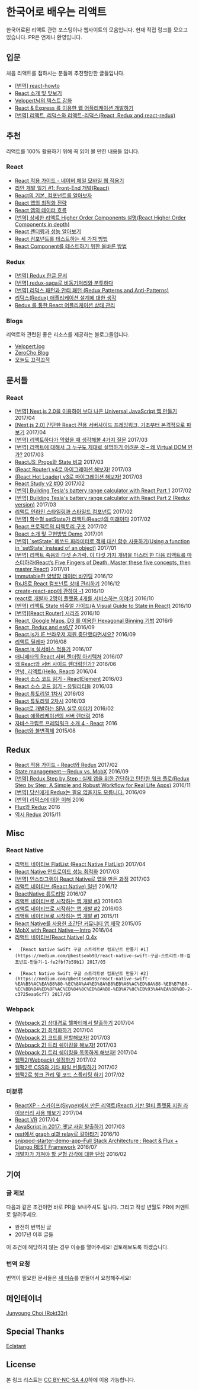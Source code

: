 # 한국어로 배우는 리액트

한국어로된 리액트 관련 포스팅이나 웹사이트의 모음입니다. 현재 직접 링크를 모으고 있습니다. PR은 언제나 환영입니다.

## 입문

처음 리액트를 접하시는 분들께 추천할만한 글들입니다.

-   [\[번역\] react-howto](https://github.com/petehunt/react-howto/blob/master/README-ko.md) <!--2016/05-->
-   [React 소개 및 맛보기](http://webframeworks.kr/tutorials/react/react-intro-and-give-it-a-try/) <!--2016-->
-   [Velopert님의 텍스트 강좌](https://velopert.com/reactjs-tutorials) <!--2016/03-->
-   [React & Express 를 이용한 웹 어플리케이션 개발하기](https://www.inflearn.com/course/react-강좌-velopert/) <!--2016-->
-   [\[번역\] 리액트, 리덕스와 리액트-리덕스(React, Redux and react-redux)](https://www.vobour.com/book/view/6vas6uCQF8GXDJDHt) <!--2016/11-->

## 추천

리액트를 100% 활용하기 위해 꼭 읽어 볼 만한 내용들 입니다.

### React

-   [React 적용 가이드 - 네이버 메일 모바일 웹 적용기](http://d2.naver.com/helloworld/4966453) <!--2017/04-->
-   [리안 개발 일기 #1: Front-End 개발(React)](https://medium.com/@RianCommunity/리안-개발-일기-2-front-end-개발-react-9f6ccb5b016d) <!--2017/02-->
-   [React의 기본, 컴포넌트를 알아보자](https://medium.com/little-big-programming/react의-기본-컴포넌트를-알아보자-92c923011818#.uemkhn2ym) <!--2017/01-->
-   [React 앱의 최적화 전략](http://webframeworks.kr/tutorials/react/react-optimization/) <!--2016-->
-   [React 앱의 데이터 흐름](http://webframeworks.kr/tutorials/react/react-dataflow/) <!--2016-->
-   [\[번역\] 상세한 리액트 Higher Order Components 설명(React Higher Order Components in depth)](https://www.vobour.com/book/view/XSSFQ5wBzsCLAbbo4) <!--2016/12-->
-   [React 렌더링과 성능 알아보기](https://github.com/nhnent/fe.javascript/wiki/March-20---March-24,-2017-(2)) <!--2017/03-->
-   [React 컴포넌트를 테스트하는 세 가지 방법](http://webframeworks.kr/tutorials/react/testing/) <!--2016-->
-   [React Component를 테스트하기 위한 올바른 방법](./translated/the-right-way-to-test-react-components.md) <!-- 2017/02-->

### Redux

-   [\[번역\] Redux 한글 문서](http://dobbit.github.io/redux/index.html) <!--2017/05-->
-   [\[번역\] redux-saga로 비동기처리와 분투하다](./translated/deal-with-async-process-by-redux-saga.md) <!--2016/12-->
-   [\[번역\] 리덕스 패턴과 안티 패턴 (Redux Patterns and Anti-Patterns)](https://www.vobour.com/book/view/TGJKKFN2TmyxaGDpN) <!--2016/11-->
-   [리덕스(Redux) 애플리케이션 설계에 대한 생각](http://huns.me/development/1953) <!--2016/07-->
-   [Redux 를 통한 React 어플리케이션 상태 관리](https://velopert.com/3365)

### Blogs

리액트와 관련된 좋은 리소스를 제공하는 블로그들입니다.

-   [Velopert.log](https://velopert.com/)
-   [ZeroCho Blog](https://www.zerocho.com/)
-   [오늘도 끄적끄적](https://perfectacle.github.io/)

## 문서들

### React

-   [\[번역\] Next.js 2.0을 이용하여 보다 나은 Universal JavaScript 앱 만들기](https://medium.com/@LetMeEatTheCake/next-js-2-0을-이용하여-보다-낳은-universal-javascript-앱을-만들기-70fb32714ad4) 2017/04
-   [\[Next.js 2.0\] 간단한 React 전용 서버사이드 프레임워크, 기초부터 본격적으로 파보기](https://velopert.com/3293) 2017/04
-   [\[번역\] 리액트하다가 막혔을 때 생각해볼 4가지 질문](https://velopert.com/3260) 2017/03
-   [\[번역\] 리액트에 대해서 그 누구도 제대로 설명하기 어려운 것 – 왜 Virtual DOM 인가?](https://velopert.com/3236) 2017/03
-   [ReactJS: Props와 State 비교](https://wonhada.com/?topic=reactjs-props와-state-비교) 2017/03
-   [(React Router) v4로 마이그레이션 해보자!](https://perfectacle.github.io/2017/03/25/react-router-v4/) 2017/03
-   [(React Hot Loader) v3로 마이그레이션 해보자!](https://perfectacle.github.io/2017/03/25/react-hot-loader-3/) 2017/03
-   [React Study v2 #00](https://blog.weirdx.io/post/38247) 2017/02
-   [\[번역\] Building Tesla's battery range calculator with React Part 1](https://gyver98.github.io/blog/development/react/2017/02/09/react-tesla-battery-range-calculator-part1-korean/) 2017/02
-   [\[번역\] Building Tesla's battery range calculator with React Part 2 (Redux version)](https://gyver98.github.io/blog/development/react/redux/2017/03/17/react-tesla-battery-range-calculator-part2-korean/) 2017/03
-   [리액트 인라인 스타일링과 스타일드 컴포넌트](https://medium.com/@jimkimau/리액트-인라인-스타일링과-스타일드-컴포넌트-f0514d32982a#.u8oi6gvge) 2017/02
-   [\[번역\] 함수형 setState가 리액트(React)의 미래이다](https://www.vobour.com/book/view/MPTQLpzxAHxzywcBc) 2017/02
-   [React 프로젝트의 디렉토리 구조](https://medium.com/@FourwingsY/react-프로젝트의-디렉토리-구조-bb183c0a426e#.q36tlor7g) 2017/02
-   [React 소개 및 구현방법 Demo](https://www.slideshare.net/zonekom/react-demo) 2017/01
-   [\[번역\] \`setState\` 메쏘드 파라미터로 객체 대신 함수 사용하기(Using a function in \`setState\` instead of an object)](https://www.vobour.com/book/view/kgFc5hdkZ5p7sm7tj) 2017/01
-   [\[번역\] 리액트 죽음의 다섯 손가락. 이 다섯 가지 개념을 마스터 한 다음 리액트를 마스터하라(React’s Five Fingers of Death. Master these five concepts, then master React)](https://www.vobour.com/book/view/fzfscDgHWQDeqr3B5) 2017/01
-   [Immutable한 양방향 데이터 바인딩](https://www.slideshare.net/xpressengine/xecon2016-a1-react-immutable) 2016/12
-   [RxJS로 React 컴포넌트 상태 관리하기](http://blog.sapzil.org/2016/12/15/react-with-rx/) 2016/12
-   [create-react-app에 관하여 -1](https://techstory.shma.so/create-react-app에-관하여-1-935a21297550) 2016/10
-   [react로 개발자 2명이 플랫폼 4개를 서비스하는 이야기](https://www.slideshare.net/deview/125react24) 2016/10
-   [\[번역\] 리액트 State 비쥬얼 가이드(A Visual Guide to State in React)](https://www.vobour.com/book/view/3wKFokAjFncKKCiQg) 2016/10
-   [\[번역\]\[React Router\] 시리즈](http://yubylab.tistory.com/entry/React-Router-Lesson01-settingup) 2016/10
-   [React, Google Maps, D3 를 이용한 Hexagonal Binning 기법](http://meshlabs.ghost.io/react-hexagonal-binning) 2016/9
-   [React, Redux and es6/7](https://www.slideshare.net/looklazy/react-redux-and-es67) 2016/09
-   [React.js가 IE 브라우저 지원 중단했다면서요?](https://medium.com/little-big-programming/react-js가-ie-브라우저-지원-중단했다면서요-a9734bc323cb#.ym56hg9ek) 2016/09
-   [리액트 딜레마](http://huns.me/development/2011) 2016/08
-   [React.js 실서비스 적용기](http://slides.com/roto/react-js-live-service#/) 2016/07
-   [애니메타의 React 서버 렌더링 아키텍쳐](http://blog.sapzil.org/2016/07/29/animeta-react-ssr/) 2016/07
-   [왜 React와 서버 사이드 렌더링인가?](https://subicura.com/2016/06/20/server-side-rendering-with-react.html) 2016/06
-   [안녕, 리액트(Hello, React)](http://blog.gaerae.com/2016/04/hello-react.html) 2016/04
-   [React 소스 코드 읽기 - ReactElement](http://blog.sapzil.org/2016/03/17/react-internals-elements/) 2016/03
-   [React 소스 코드 읽기 - 유틸리티들](http://blog.sapzil.org/2016/03/20/react-internals-utils/) 2016/03
-   [React 튜토리얼 1차시](https://www.slideshare.net/ssuser555dd7/react-1) 2016/03
-   [React 튜토리얼 2차시](https://www.slideshare.net/ssuser555dd7/react-2) 2016/03
-   [React로 개발하는 SPA 실무 이야기](https://www.slideshare.net/xpressengine/xecon2015-22-react-spa) 2016/02
-   [React 애플리케이션의 서버 렌더링](http://webframeworks.kr/tutorials/react/server-side-rendering/) 2016
-   [자바스크립트 프레임워크 소개 4 - React](http://meetup.toast.com/posts/100) 2016
-   [React와 불변객체](http://blog.coderifleman.com/2015/08/16/react-and-immutable/) 2015/08

## Redux

-   [React 적용 가이드 - React와 Redux](http://d2.naver.com/helloworld/1848131) 2017/02
-   [State management — Redux vs. MobX](https://engineering.huiseoul.com/state-management-redux-vs-mobx-a8853a7c80ea) 2016/09
-   [\[번역\] Redux Step by Step : 실제 앱을 위한 간단하고 탄탄한 워크 플로(Redux Step by Step: A Simple and Robust Workflow for Real Life Apps)](https://www.vobour.com/book/view/SiDR6QXtoCayx7afd) 2016/11
-   [\[번역\] 당신에게 Redux는 필요 없을지도 모릅니다.](https://medium.com/@Dev_Bono/당신에게-redux는-필요-없을지도-모릅니다-b88dcd175754) 2016/09
-   [\[번역\] 리덕스에 대한 이해](http://webframeworks.kr/tutorials/translate/understanding-redux/) 2016
-   [Flux와 Redux](http://webframeworks.kr/tutorials/react/flux/) 2016
-   [역시 Redux](https://www.slideshare.net/dalinaum/redux-55650128) 2015/11

## Misc

### React Native

-   [리액트 네이티브 FlatList (React Native FlatList)](https://www.vobour.com/book/view/gYkhxyL2FsWJWXPPS) 2017/04
-   [React Native 안드로이드 성능 최적화](https://taegon.kim/archives/5950) 2017/03
-   [\[번역\] 인스타그램이 React Native로 앱을 만든 과정](https://taegon.kim/archives/5745) 2017/03
-   [리액트 네이티브 (React Native) 일년](https://medium.com/@joyeon/리액트-네이티브-react-native-일년-a0556f2755aa#.i1q40rr3i) 2016/12
-   [ReactNative 튜토리얼](https://g6ling.gitbooks.io/react-native-tutorial-korean/content/) 2016/07
-   [리액트 네이티브로 시작하는 앱 개발 #3](https://realm.io/kr/news/react-native3/) 2016/03
-   [리액트 네이티브로 시작하는 앱 개발 #2](https://realm.io/kr/news/react-native2/) 2016/03
-   [리액트 네이티브로 시작하는 앱 개발 #1](https://realm.io/kr/news/react-native/) 2015/11
-   [React Native를 사용한 초간단 커뮤니티 앱 제작](https://www.slideshare.net/taggon/react-native) 2015/05
-   [MobX with React Native — Intro](https://engineering.huiseoul.com/mobx-with-react-native-intro-605dc3a7fe94) 2016/04
-   [리액트 네이티브\[React Native\] 0.4x](https://wonhada.com/?docs=리액트-네이티브react-native-0-41/기본the-basics/시작하기)
-		[React Native Swift 구글 스트리트뷰 컴포넌트 만들기 #1](https://medium.com/@bestseob93/react-native-swift-구글-스트리트-뷰-컴포넌트-만들기-1-fe2fbf7b59b1) 2017/05
-		[React Native Swift 구글 스트리트뷰 컴포넌트 만들기 #2](https://medium.com/@bestseob93/react-native-swift-%EA%B5%AC%EA%B8%80-%EC%8A%A4%ED%8A%B8%EB%A6%AC%ED%8A%B8-%EB%B7%B0-%EC%BB%B4%ED%8F%AC%EB%84%8C%ED%8A%B8-%EB%A7%8C%EB%93%A4%EA%B8%B0-2-c3725eaa6cf7) 2017/05

### Webpack

-   [(Webpack 2) 상대경로 헬파티에서 탈출하기](http://perfectacle.github.io/2017/04/20/webpack2-escape-relative-path-hell/) 2017/04
-   [(Webpack 2) 최적화하기](http://perfectacle.github.io/2017/04/18/webpack2-optimize/) 2017/04
-   [(Webpack 2) 코드를 분할해보자!](https://perfectacle.github.io/2017/03/13/webpack2-code-splitting/) 2017/03
-   [(Webpack 2) 트리 쉐이킹을 해보자!](https://perfectacle.github.io/2017/03/12/webpack2-tree-shaking/) 2017/03
-   [(Webpack 2) 트리 쉐이킹을 똑똑하게 해보자!](https://perfectacle.github.io/2017/04/12/webpack2-smart-tree-shaking/) 2017/04
-   [웹팩2(Webpack) 설정하기](https://www.zerocho.com/category/Javascript/post/58aa916d745ca90018e5301d) 2017/02
-   [웹팩2로 CSS와 기타 파일 번들링하기](https://www.zerocho.com/category/Javascript/post/58ac2d6f2e437800181c1657) 2017/02
-   [웹팩2로 청크 관리 및 코드 스플리팅 하기](https://www.zerocho.com/category/Javascript/post/58ad4c9d1136440018ba44e7) 2017/02

### 미분류
-   [ReactXP - 스카이프(Skype)에서 만든 리액트(React) 기반 멀티 플랫폼 지원 라이브러리 사용 해보기](https://www.vobour.com/book/view/zWoy697Q5c5EppwfK) 2017/04
-   [React VR](http://sungjk.github.io/2017/04/19/react-vr.html) 2017/04
-   [JavaScript in 2017: 옛날 사람 탈출하기](http://meshlabs.ghost.io/javascript-in-2017/) 2017/03
-   [rest에서 graph ql과 relay로 갈아타기](https://www.slideshare.net/deview/112rest-graph-ql-relay) 2016/10
-   [snippod-starter-demo-app–Full Stack Architecture : React & Flux + Django REST Framework](http://www.shalomeir.com/2016/07/snippod-starter-demo-app-full-stack-react-redux-django/) 2016/07
-   [개발자가 가져야 할 균형 감각에 대한 단상](http://huns.me/development/1775) 2016/02

## 기여

### 글 제보

다음과 같은 조건이면 바로 PR을 보내주셔도 됩니다. 그리고 작성 년월도 PR에 커멘트로 알려주세요.

-   완전히 번역된 글
-   2017년 이후 글들

이 조건에 해당하지 않는 경우 이슈를 열어주세요! 검토해보도록 하겠습니다.

### 번역 요청

번역이 필요한 문서들은 [새 이슈](https://github.com/Rokt33r/learn-react-in-korean/issues/new)를 만들어서 요청해주세요!

## 메인테이너

[Junyoung Choi (Rokt33r)](https://github.com/rokt33r)

## Special Thanks

[Eclatant](https://github.com/Eclatant)

## License

본 링크 리스트는 [CC BY-NC-SA 4.0](https://creativecommons.org/licenses/by-nc-sa/4.0/)하에 이용 가능합니다.
